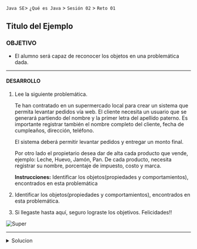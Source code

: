  

`Java SE`> `¿Qué es Java` > `Sesión 02` > `Reto 01`		

## Titulo del Ejemplo 

### OBJETIVO 

- El alumno será capaz de reconocer los objetos en una problemática dada.

<hr> 

#### DESARROLLO

1. Lee la siguiente problemática.

   Te han contratado en un supermercado local para crear un sistema que permita levantar pedidos vía web.
   El cliente necesita un usuario que se generará partiendo del nombre y la primer letra del apellido paterno. Es importante    registrar también el nombre completo del cliente, fecha de cumpleaños, dirección, teléfono. 

   El sistema deberá permitir levantar pedidos y entregar un monto final.

   Por otro lado el propietario desea dar de alta cada producto que vende, ejemplo: Leche, Huevo, Jamón, Pan. 
   De cada producto, necesita registrar su nombre, porcentaje de impuesto, costo y marca.

   <b> Instrucciones:</b> Identificar los objetos(propiedades y comportamientos), encontrados en  esta problemática

2. Identificar los objetos(propiedades y comportamientos), encontrados en esta problemática.

3. Si llegaste hasta aquí, seguro lograste los objetivos. Felicidades!!

![Super](https://user-images.githubusercontent.com/56565204/67175810-1f257e80-f38d-11e9-9bfb-f681887e0ad9.png)

<hr>

<details>
	<summary>Solucion</summary>
	<p> 1. Leer problemática. </p>
	<p> 2. Crear una lista con los objetos identificados, así como sus propiedades y comportamientos. </p>
	<p> Solución - objetos encontrados: Usuario, Pedido, Producto </p>
</details>
